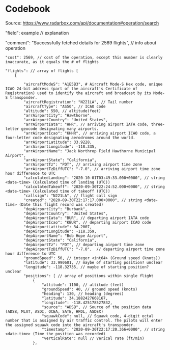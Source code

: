 # Codebook
Source: https://www.radarbox.com/api/documentation#operation/search



"field": example // explanation


"comment": "Successfully fetched details for 2569 flights", // info about operation

    "cost": 2569, // cost of the operation, except this number is clearly inaccurate, as it equals the # of flights
    
    "flights": // array of flights [
        {
        
            "aircraftModeS": "A1E5B3", # Aircraft Mode-S Hex code, unique ICAO 24-bit address (part of the aircraft's Certificate of Registration) used to identify the aircraft and broadcast by its Mode-S transponder.
            "aircraftRegistration": "N221LA", // Tail number
            "aircraftType": "AS50", // ICAO code
            "altitude": 550, // altitude(feet)
            "arrAirportCity": "Hawthorne",
            "arrAirportCountry": "United States",
            "arrAirportIata": "HHR", // arriving airport IATA code, three-letter geocode designating many airports.
            "arrAirportIcao": "KHHR", // arriving airport ICAO code, a four-letter code designating aerodromes around the world.
            "arrAirportLatitude": 33.9228,
            "arrAirportLongitude": -118.335,
            "arrAirportName": "Jack Northrop Field Hawthorne Municipal Airport",
            "arrAirportState": "California",
            "arrAirportTz": "PDT", // arriving airport time zone
            "arrAirportTzDiffUTC": "-7.0", // arriving airport time zone hour difference to UTC
            "calculatedLanding": "2020-10-01T03:49:33.000+0000", //	string <date-time> (Calculated time of landing (UTC))
            "calculatedTakeoff": "2020-09-30T22:24:52.000+0000", //	string <date-time> (Calculated time of takeoff (UTC))
            "callsign": "N221LA", // flight call sign
            "created": "2020-09-30T22:17:17.000+0000", // string <date-time> (Date this flight record was created)
            "depAirportCity": "Burbank",
            "depAirportCountry": "United States",
            "depAirportIata": "BUR", // departing airport IATA code
            "depAirportIcao": "KBUR", // departing airport ICAO code
            "depAirportLatitude": 34.2007,
            "depAirportLongitude": -118.359,
            "depAirportName": "Bob Hope Airport",
            "depAirportState": "California",
            "depAirportTz": "PDT", // departing airport time zone
            "depAirportTzDiffUTC": "-7.0",  // departing airport time zone hour difference to UTC
            "groundSpeed": 50, // integer <int64> (Ground speed (knots))
            "latitude": 33.990601, // maybe of starting position? unclear
            "longitude": -118.32735, // maybe of starting position? unclear
            "positions": [ // array of positions within single flight
                {
                    "altitude": 1100, // altitude (feet)
                    "groundSpeed": 40, // ground speed (knots)
                    "heading": 130, // heading (degrees)
                    "latitude": 34.1882427668167, 
                    "longitude": -118.425178527832,
                    "source": "ADSB", // Source of the position data (ADSB, MLAT, ASDI, OCEA, SATE, HFDL, ASDEX)
                    "squawkCode": null, // Squawk code, 4-digit octal number that is assigned by air traffic control. The pilots will enter the assigned squawk code into the aircraft's transponder.
                    "timestamp": "2020-09-30T22:17:20.366+0000", // string <date-time> (Time the position was recorded)
                    "verticalRate": null // Verical rate (ft/min)
                },
